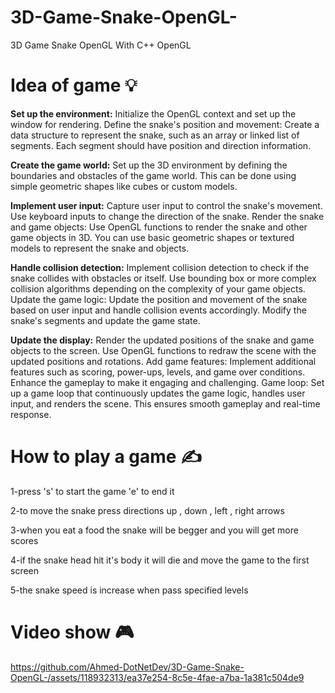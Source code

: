 # 3D-Game-Snake-OpenGL-
<p>3D Game Snake OpenGL With C++ OpenGL</p>

# Idea of game 💡
<p>
<strong>Set up the environment:</strong> Initialize the OpenGL context and set up the window for rendering.
Define the snake's position and movement: Create a data structure to represent the snake, such as an array or linked list of segments. Each segment should have position and direction information.

<strong>Create the game world:</strong> Set up the 3D environment by defining the boundaries and obstacles of the game world. This can be done using simple geometric shapes like cubes or custom models.
  
<strong>Implement user input:</strong> Capture user input to control the snake's movement. Use keyboard inputs to change the direction of the snake.
Render the snake and game objects: Use OpenGL functions to render the snake and other game objects in 3D. You can use basic geometric shapes or textured models to represent the snake and objects.

<strong>Handle collision detection:</strong> Implement collision detection to check if the snake collides with obstacles or itself. Use bounding box or more complex collision algorithms depending on the complexity of your game objects.
Update the game logic: Update the position and movement of the snake based on user input and handle collision events accordingly. Modify the snake's segments and update the game state.

<strong>Update the display:</strong> Render the updated positions of the snake and game objects to the screen. Use OpenGL functions to redraw the scene with the updated positions and rotations.
Add game features: Implement additional features such as scoring, power-ups, levels, and game over conditions. Enhance the gameplay to make it engaging and challenging.
Game loop: Set up a game loop that continuously updates the game logic, handles user input, and renders the scene. This ensures smooth gameplay and real-time response.
</p>

# How to play a game ✍️
<p>
  1-press 's' to start the game 'e' to end it
  
  2-to move the snake press directions up , down , left , right arrows
  
  3-when you eat a food the snake will be begger and you will get more scores
  
  4-if the snake head hit it's body it will die and move the game to the first screen
  
  5-the snake speed is increase when pass specified levels
</p>

# Video show 🎮

https://github.com/Ahmed-DotNetDev/3D-Game-Snake-OpenGL-/assets/118932313/ea37e254-8c5e-4fae-a7ba-1a381c504de9

